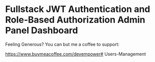 # Fullstack JWT Authentication and Role-Based Authorization Admin Panel Dashboard

Feeling Generous? You can but me a coffee to support:

https://www.buymeacoffee.com/devempower#   U s e r s - M a n a g e m e n t  
 